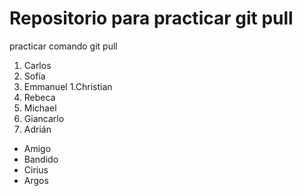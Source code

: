 # Repositorio para practicar git pull
practicar comando git pull

1. Carlos
1. Sofía
1. Emmanuel
1.Christian
1. Rebeca
1. Michael
1. Giancarlo
1. Adrián

* Amigo
* Bandido
* Cirius
* Argos
